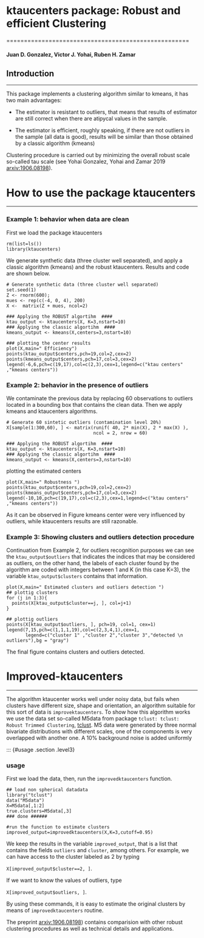 # ktaucenters package: Robust and efficient Clustering 
====================================================

#### Juan D. Gonzalez, Victor J. Yohai, Ruben H. Zamar 


## Introduction
------------

This package implements a clustering algorithm similar to kmeans, it has
two main advantages:

-   The estimator is resistant to outliers, that means that results of
    estimator are still correct when there are atipycal values in the
    sample.

-   The estimator is efficient, roughly speaking, if there are not
    outliers in the sample (all data is good), results will be similar
    than those obtained by a classic algorithm (kmeans)

Clustering procedure is carried out by minimizing the overall robust
scale so-called tau scale (see Yohai Gonzalez, Yohai and Zamar 2019
[arxiv:1906.08198](https://arxiv.org/abs/1906.08198)).



# How to use the package ktaucenters
----------------------------------

### Example 1: behavior when data are clean

First we load the package ktaucenters
``` {.r}
rm(list=ls())
library(ktaucenters)
```

We generate synthetic data (three cluster well separated), and apply a
classic algorithm (kmeans) and the robust ktaucenters. Results and code
are shown below.

``` {.r}
# Generate synthetic data (three cluster well separated)
set.seed(1)
Z <- rnorm(600);
mues <- rep(c(-4, 0, 4), 200)
X <-  matrix(Z + mues, ncol=2)

### Applying the ROBUST algortihm  ####
ktau_output <- ktaucenters(X, K=3,nstart=10)
### Applying the classic algortihm  ####
kmeans_output <- kmeans(X,centers=3,nstart=10)

### plotting the center results 
plot(X,main=" Efficiency")
points(ktau_output$centers,pch=19,col=2,cex=2)
points(kmeans_output$centers,pch=17,col=3,cex=2)
legend(-6,6,pch=c(19,17),col=c(2,3),cex=1,legend=c("ktau centers" ,"kmeans centers"))
```

### Example 2: behavior in the presence of outliers

We contaminate the previous data by replacing 60 observations to
outliers located in a bounding box that contains the clean data. Then we
apply kmeans and ktaucenters algorithms.

``` {.r}
# Generate 60 sintetic outliers (contamination level 20%)
X[sample(1:300,60), ] <- matrix(runif( 40, 2* min(X), 2 * max(X) ),
                                ncol = 2, nrow = 60)

### Applying the ROBUST algortihm  ####
ktau_output <- ktaucenters(X, K=3,nstart=10)
### Applying the classic algortihm  ####
kmeans_output <- kmeans(X,centers=3,nstart=10)
```
plotting the estimated centers
``` {.r}  
plot(X,main=" Robustness ")
points(ktau_output$centers,pch=19,col=2,cex=2)
points(kmeans_output$centers,pch=17,col=3,cex=2)
legend(-10,10,pch=c(19,17),col=c(2,3),cex=1,legend=c("ktau centers" ,"kmeans centers"))
```



As it can be observed in Figure kmeans center were very influenced by
outliers, while ktaucenters results are still razonable.


### Example 3: Showing clusters and outliers detection procedure

Continuation from Example 2, for outliers recognition purposes we can
see the `ktau_output$outliers` that indicates the indices that may be
considered as outliers, on the other hand, the labels of each cluster
found by the algorithm are coded with integers between 1 and K (in this
case K=3), the variable `ktau_output$clusters` contains that
information.

``` {.r}
plot(X,main=" Estimated clusters and outliers detection ")
## plottig clusters 
for (j in 1:3){
  points(X[ktau_output$cluster==j, ], col=j+1)
}

## plottig outliers 
points(X[ktau_output$outliers, ], pch=19, col=1, cex=1)
legend(7,15,pch=c(1,1,1,19),col=c(2,3,4,1),cex=1,
       legend=c("cluster 1" ,"cluster 2","cluster 3","detected \n outliers"),bg = "gray")
```
The final figure contains clusters and outliers detected. 

# Improved-ktaucenters 
--------------------

The algorithm ktaucenter works well under noisy data, but fails when
clusters have different size, shape and orientation, an algorithm
suitable for this sort of data is `improvektaucenters`. To show how this
algorithm works we use the data set so-called M5data from package
`tclust: tclust: Robust Trimmed Clustering`,
[tclust](https://CRAN.R-project.org/package=tclust). M5
data were generated by three normal bivariate distributions with
different scales, one of the components is very overlapped with another
one. A 10% background noise is added uniformly

::: {#usage .section .level3}
### usage

First we load the data, then, run the `improvedktaucenters` function.

``` {.r}
## load non spherical datadata 
library("tclust")
data("M5data")
X=M5data[,1:2]
true.clusters=M5data[,3]
### done ###### 

#run the function to estimate clusters
improved_output=improvedktaucenters(X,K=3,cutoff=0.95)
```

We keep the results in the variable `improved_output`, that is a list
that contains the fields `outliers` and `cluster`, among others. For
example, we can have access to the cluster labeled as 2 by typing

`X[improved_output$cluster==2, ]`.

If we want to know the values of outliers, type

`X[improved_output$outliers, ]`.

By using these commands, it is easy to estimate the original clusters by
means of `improvedktaucenters` routine. 

The preprint [arxiv:1906.08198](https://arxiv.org/abs/1906.08198)) contains comparision with other robust clustering procedures as well as technical details and applications.   


